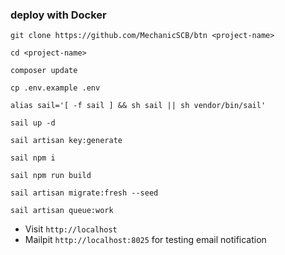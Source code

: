 ### deploy with Docker
```
git clone https://github.com/MechanicSCB/btn <project-name>
```
```
cd <project-name>
```
```
composer update
```
```
cp .env.example .env
```
```
alias sail='[ -f sail ] && sh sail || sh vendor/bin/sail'
```
```
sail up -d
```
```
sail artisan key:generate
```
```
sail npm i
```
```
sail npm run build
```
```
sail artisan migrate:fresh --seed
```
```
sail artisan queue:work
```

- Visit `http://localhost`
- Mailpit `http://localhost:8025` for testing email notification
